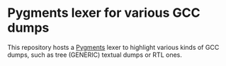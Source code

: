 # Pygments lexer for various GCC dumps

This repository hosts a [Pygments](http://pygments.org/) lexer to highlight
various kinds of GCC dumps, such as tree (GENERIC) textual dumps or RTL ones.

